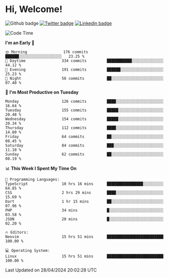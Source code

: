   # Hi, Welcome!
  ![Github badge](https://img.shields.io/github/followers/kraken-afk.svg?style=social&label=Follow&maxAge=2592000)
  [![Twitter badge](https://img.shields.io/badge/-Twitter-00acee?style=flat-square&logo=Twitter&logoColor=white)](https://twitter.com/trshppl)
  [![Linkedin badge](https://img.shields.io/badge/LinkedIn-0077B5?style=flat-square&logo=linkedin&logoColor=white)](https://www.linkedin.com/in/noveanrer)
<!--START_SECTION:waka-->
![Code Time](http://img.shields.io/badge/Code%20Time-166%20hrs%2026%20mins-blue)

**I'm an Early 🐤** 

```text
🌞 Morning                176 commits         ██████░░░░░░░░░░░░░░░░░░░   23.25 % 
🌆 Daytime                334 commits         ███████████░░░░░░░░░░░░░░   44.12 % 
🌃 Evening                191 commits         ██████░░░░░░░░░░░░░░░░░░░   25.23 % 
🌙 Night                  56 commits          ██░░░░░░░░░░░░░░░░░░░░░░░   07.40 % 
```
📅 **I'm Most Productive on Tuesday** 

```text
Monday                   126 commits         ████░░░░░░░░░░░░░░░░░░░░░   16.64 % 
Tuesday                  155 commits         █████░░░░░░░░░░░░░░░░░░░░   20.48 % 
Wednesday                154 commits         █████░░░░░░░░░░░░░░░░░░░░   20.34 % 
Thursday                 112 commits         ████░░░░░░░░░░░░░░░░░░░░░   14.80 % 
Friday                   64 commits          ██░░░░░░░░░░░░░░░░░░░░░░░   08.45 % 
Saturday                 84 commits          ███░░░░░░░░░░░░░░░░░░░░░░   11.10 % 
Sunday                   62 commits          ██░░░░░░░░░░░░░░░░░░░░░░░   08.19 % 
```


📊 **This Week I Spent My Time On** 

```text
💬 Programming Languages: 
TypeScript               10 hrs 16 mins      ████████████████░░░░░░░░░   64.85 % 
CSS                      2 hrs 29 mins       ████░░░░░░░░░░░░░░░░░░░░░   15.69 % 
Dart                     1 hr 15 mins        ██░░░░░░░░░░░░░░░░░░░░░░░   07.96 % 
PHP                      34 mins             █░░░░░░░░░░░░░░░░░░░░░░░░   03.58 % 
JSON                     20 mins             █░░░░░░░░░░░░░░░░░░░░░░░░   02.20 % 

🔥 Editors: 
Neovim                   15 hrs 51 mins      █████████████████████████   100.00 % 

💻 Operating System: 
Linux                    15 hrs 51 mins      █████████████████████████   100.00 % 
```


 Last Updated on 28/04/2024 20:02:28 UTC
<!--END_SECTION:waka-->